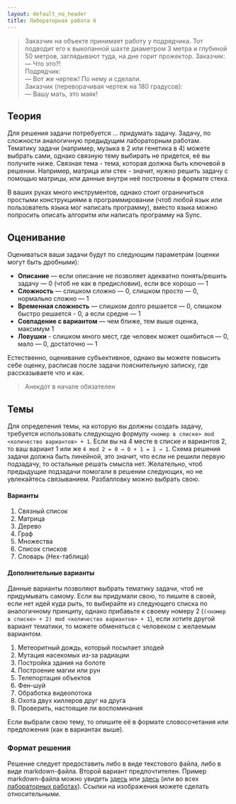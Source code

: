 ```yaml
---
layout: default_no_header
title: Лабораторная работа 6
---
```


> Заказчик на объекте принимает работу у подрядчика. Тот подводит его к выкопанной шахте диаметром 3 метра и 
> глубиной 50 метров, заглядывают туда, на дне горит прожектор.
> Заказчик:  
> — Что это?!  
> Подрядчик:  
> — Вот же чертеж! По нему и сделали.  
> Заказчик (переворачивая чертеж на 180 градусов):  
> — Вашу мать, это маяк!  

## Теория

Для решения задачи потребуется ... придумать задачу. Задачу, по сложности аналогичную предыдущим лабораторным работам. Тематику
задачи (например, музыка в 2 или генетика в 4) можете выбрать сами, однако связную тему выбирать не придется, её вы получите ниже.
Связная тема - тема, которая должна быть ключевой в решении. Например, матрица или стек - значит, нужно решить задачу с помощью 
матрицы, или данные внутри неё построены в формате стека.

В ваших руках много инструментов, однако стоит ограничиться простыми конструкциями в программировании (чтоб любой язык или 
пользователь языка мог написать программу), вместо языка можно попросить описать алгоритм или написать программу на Sync.

## Оценивание

Оцениваться ваши задачи будут по следующим параметрам (оценки могут быть дробными):

- **Описание** — если описание не позволяет адекватно понять/решить задачу — 0 (чтоб не как в предисловии), если все хорошо — 1
- **Сложность** — слишком сложно — 0, слишком просто — 0, нормально сложно — 1
- **Временная сложность** — слишком долго решается — 0, слишком быстро решается - 0, а если средне — 1
- **Совпадение с вариантом** — чем ближе, тем выше оценка, максимум 1
- **Ловушки** - слишком много мест, где человек может ошибиться — 0, мало — 0, достаточно — 1

Естественно, оценивание субъективное, однако вы можете повысить себе оценку, расписав после задачи пояснительную записку, 
где рассказываете что и как.

> Анекдот в начале обязателен  

## Темы

Для определения темы, на которую вы должны создать задачу, требуется использовать следующую формулу 
`<номер в списке> mod <количество вариантов> + 1`. Если вы на 4 месте в списке и вариантов 2, то ваш вариант 1 или 
же `4 mod 2 = 0 → 0 + 1 = 1 → 1`. Схема решения задачи должна быть линейной, это значит, что если не решили первую подзадачу, 
то остальные решать смысла нет. Желательно, чтоб предыдущие подзадачи помогали в решении следующих, но не увлекайтесь связыванием.
Разбалловку можно выбрать свою. 

#### Варианты

1. Связный список
2. Матрица
3. Дерево
4. Граф
5. Множества
6. Список списков
7. Словарь (Hex-таблица)

#### Дополнительные варианты

Данные варианты позволяют выбрать тематику задачи, чтоб не придумывать самому. Если вы придумали свою, то пишите в своей, если 
нет идей куда рыть, то выбирайте из следующего списка по аналогичному принципу, однако прибавьте к своему номеру 2 (`(<номер в списке> + 2) mod <количество вариантов> + 1`), 
если хотите другой вариант тематики, то можете обменяться с человеком с желаемым вариантом.

1. Метеоритный дождь, который посылает злодей
2. Мутация насекомых из-за радиации
3. Постройка здания на болоте
4. Построение магии или рун
5. Телепортация объектов
6. Фен-шуй
7. Обработка видеопотока
8. Охота двух киллеров друг на друга
9. Проверить, настоящие ли воспоминания

Если выбрали свою тему, то опишите её в формате словосочетания или предложения (как в вариантах выше).

### Формат решения

Решение следует предоставить либо в виде текстового файла, либо в виде markdown-файла. Второй вариант предпочтителен. Пример markdown-файла
можно увидеть [здесь][lab-1-raw] или [здесь][lab-3-raw] (или во всех [лабораторных работах][labs-raw]). Ссылки на изображения можете сделать относительными.

[labs-raw]: https://github.com/octo-gone/sync-execution/tree/gh-pages/ifmsh
[lab-1-raw]: https://raw.githubusercontent.com/octo-gone/sync-execution/gh-pages/ifmsh/lab-1.md
[lab-3-raw]: https://raw.githubusercontent.com/octo-gone/sync-execution/gh-pages/ifmsh/lab-3.md